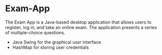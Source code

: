 # Exam-App

The Exam App is a Java-based desktop application that allows users to register, log in, and take an online exam. The application presents a series of multiple-choice questions.

- Java Swing for the graphical user interface
- HashMap for storing user credentials
